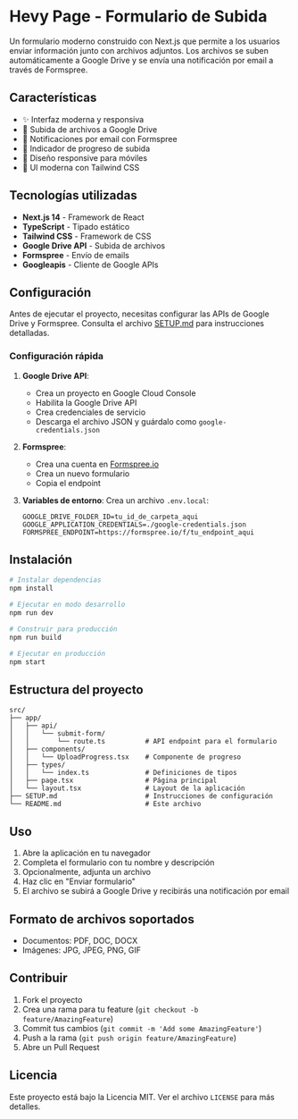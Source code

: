 # Hevy Page - Formulario de Subida

Un formulario moderno construido con Next.js que permite a los usuarios enviar información junto con archivos adjuntos. Los archivos se suben automáticamente a Google Drive y se envía una notificación por email a través de Formspree.

## Características

- ✨ Interfaz moderna y responsiva
- 📁 Subida de archivos a Google Drive
- 📧 Notificaciones por email con Formspree
- 🔄 Indicador de progreso de subida
- 📱 Diseño responsive para móviles
- 🎨 UI moderna con Tailwind CSS

## Tecnologías utilizadas

- **Next.js 14** - Framework de React
- **TypeScript** - Tipado estático
- **Tailwind CSS** - Framework de CSS
- **Google Drive API** - Subida de archivos
- **Formspree** - Envío de emails
- **Googleapis** - Cliente de Google APIs

## Configuración

Antes de ejecutar el proyecto, necesitas configurar las APIs de Google Drive y Formspree. Consulta el archivo [SETUP.md](./SETUP.md) para instrucciones detalladas.

### Configuración rápida

1. **Google Drive API**:
   - Crea un proyecto en Google Cloud Console
   - Habilita la Google Drive API
   - Crea credenciales de servicio
   - Descarga el archivo JSON y guárdalo como `google-credentials.json`

2. **Formspree**:
   - Crea una cuenta en [Formspree.io](https://formspree.io/)
   - Crea un nuevo formulario
   - Copia el endpoint

3. **Variables de entorno**:
   Crea un archivo `.env.local`:
   ```env
   GOOGLE_DRIVE_FOLDER_ID=tu_id_de_carpeta_aqui
   GOOGLE_APPLICATION_CREDENTIALS=./google-credentials.json
   FORMSPREE_ENDPOINT=https://formspree.io/f/tu_endpoint_aqui
   ```

## Instalación

```bash
# Instalar dependencias
npm install

# Ejecutar en modo desarrollo
npm run dev

# Construir para producción
npm run build

# Ejecutar en producción
npm start
```

## Estructura del proyecto

```
src/
├── app/
│   ├── api/
│   │   └── submit-form/
│   │       └── route.ts          # API endpoint para el formulario
│   ├── components/
│   │   └── UploadProgress.tsx    # Componente de progreso
│   ├── types/
│   │   └── index.ts              # Definiciones de tipos
│   ├── page.tsx                  # Página principal
│   └── layout.tsx                # Layout de la aplicación
├── SETUP.md                      # Instrucciones de configuración
└── README.md                     # Este archivo
```

## Uso

1. Abre la aplicación en tu navegador
2. Completa el formulario con tu nombre y descripción
3. Opcionalmente, adjunta un archivo
4. Haz clic en "Enviar formulario"
5. El archivo se subirá a Google Drive y recibirás una notificación por email

## Formato de archivos soportados

- Documentos: PDF, DOC, DOCX
- Imágenes: JPG, JPEG, PNG, GIF

## Contribuir

1. Fork el proyecto
2. Crea una rama para tu feature (`git checkout -b feature/AmazingFeature`)
3. Commit tus cambios (`git commit -m 'Add some AmazingFeature'`)
4. Push a la rama (`git push origin feature/AmazingFeature`)
5. Abre un Pull Request

## Licencia

Este proyecto está bajo la Licencia MIT. Ver el archivo `LICENSE` para más detalles.
